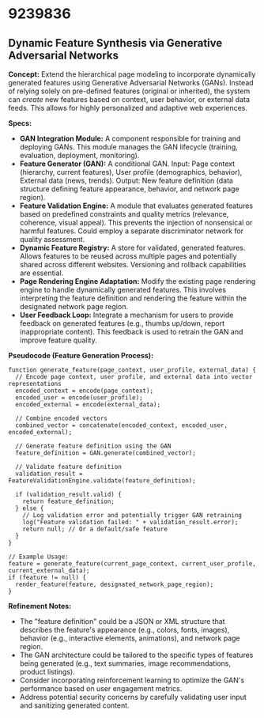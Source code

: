 # 9239836

## Dynamic Feature Synthesis via Generative Adversarial Networks

**Concept:** Extend the hierarchical page modeling to incorporate dynamically generated features using Generative Adversarial Networks (GANs). Instead of relying solely on pre-defined features (original or inherited), the system can *create* new features based on context, user behavior, or external data feeds. This allows for highly personalized and adaptive web experiences.

**Specs:**

*   **GAN Integration Module:** A component responsible for training and deploying GANs.  This module manages the GAN lifecycle (training, evaluation, deployment, monitoring).
*   **Feature Generator (GAN):**  A conditional GAN.  Input: Page context (hierarchy, current features), User profile (demographics, behavior), External data (news, trends). Output: New feature definition (data structure defining feature appearance, behavior, and network page region).
*   **Feature Validation Engine:** A module that evaluates generated features based on predefined constraints and quality metrics (relevance, coherence, visual appeal).  This prevents the injection of nonsensical or harmful features. Could employ a separate discriminator network for quality assessment.
*   **Dynamic Feature Registry:** A store for validated, generated features. Allows features to be reused across multiple pages and potentially shared across different websites. Versioning and rollback capabilities are essential.
*   **Page Rendering Engine Adaptation:** Modify the existing page rendering engine to handle dynamically generated features. This involves interpreting the feature definition and rendering the feature within the designated network page region.
*   **User Feedback Loop:** Integrate a mechanism for users to provide feedback on generated features (e.g., thumbs up/down, report inappropriate content). This feedback is used to retrain the GAN and improve feature quality.

**Pseudocode (Feature Generation Process):**

```
function generate_feature(page_context, user_profile, external_data) {
  // Encode page context, user profile, and external data into vector representations
  encoded_context = encode(page_context);
  encoded_user = encode(user_profile);
  encoded_external = encode(external_data);

  // Combine encoded vectors
  combined_vector = concatenate(encoded_context, encoded_user, encoded_external);

  // Generate feature definition using the GAN
  feature_definition = GAN.generate(combined_vector);

  // Validate feature definition
  validation_result = FeatureValidationEngine.validate(feature_definition);

  if (validation_result.valid) {
    return feature_definition;
  } else {
    // Log validation error and potentially trigger GAN retraining
    log("Feature validation failed: " + validation_result.error);
    return null; // Or a default/safe feature
  }
}

// Example Usage:
feature = generate_feature(current_page_context, current_user_profile, current_external_data);
if (feature != null) {
  render_feature(feature, designated_network_page_region);
}
```

**Refinement Notes:**

*   The "feature definition" could be a JSON or XML structure that describes the feature's appearance (e.g., colors, fonts, images), behavior (e.g., interactive elements, animations), and network page region.
*   The GAN architecture could be tailored to the specific types of features being generated (e.g., text summaries, image recommendations, product listings).
*   Consider incorporating reinforcement learning to optimize the GAN's performance based on user engagement metrics.
*   Address potential security concerns by carefully validating user input and sanitizing generated content.
